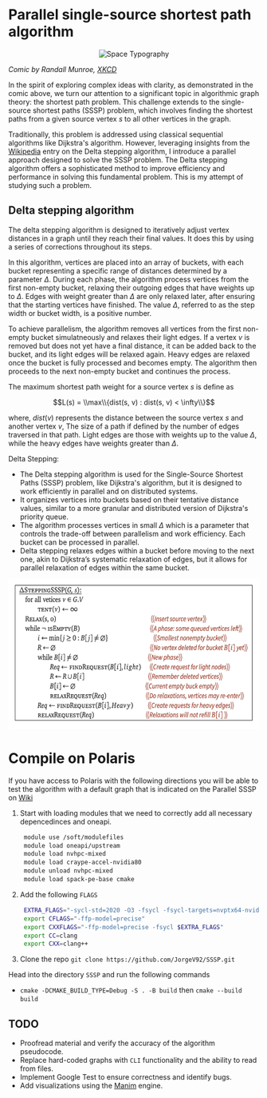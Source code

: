 # Parallel single-source shortest path algorithm 

<p align="center">
  <img src="https://imgs.xkcd.com/comics/space_typography.png" alt="Space Typography">
</p>

_Comic by Randall Munroe, [XKCD](https://xkcd.com/590/)_

In the spirit of exploring complex ideas with clarity, as demonstrated in the comic above, we turn our attention to a significant topic in algorithmic graph theory: the shortest path problem. This challenge extends to the single-source shortest paths (SSSP) problem, which involves finding the shortest paths from a given source vertex $s$ to all other vertices in the graph. 

Traditionally, this problem is addressed using classical sequential algorithms like Dijkstra's algorithm. However, leveraging insights from the [Wikipedia](https://en.wikipedia.org/wiki/Parallel_single-source_shortest_path_algorithm) entry on the Delta stepping algorithm, I introduce a parallel approach designed to solve the SSSP problem. The Delta stepping algorithm offers a sophisticated method to improve efficiency and performance in solving this fundamental problem. This is my attempt of studying such a problem.


## Delta stepping algorithm 


The delta stepping algorithm is designed to iteratively adjust vertex distances in a graph until they reach their final values. It does this by using a series of corrections throughout its steps. 

In this algorithm, vertices are placed into an array of buckets, with each bucket representing a specific range of distances determined by a parameter $\Delta$.  During each phase, the algorithm process vertices from the first non-empty bucket, relaxing their outgoing edges that have weights up to $\Delta$. Edges with weight greater than $\Delta$ are only relaxed later, after ensuring that the starting vertices have finished. The value $\Delta$, referred to as the step width or bucket width, is a positive number.  

To achieve parallelism, the algorithm removes all vertices from the first non-empty bucket simulatneously and relaxes their light edges. If a vertex $v$ is removed but does not yet have a final distance, it can be added back to the bucket, and its light edges will be relaxed again. Heavy edges are relaxed once the bucket is fully processed and becomes empty. The algorithm then proceeds to the next non-empty bucket and continues the process. 


The maximum shortest path weight for a source vertex $s$ is define as 

$$L(s) = \\max\\{dist(s, v) : dist(s, v) < \infty\\}$$

where, $dist(v)$ represents the distance between the source vertex $s$ and another vertex $v$, The size of a path if defined by the number of edges traversed in that path. Light edges are those with weights up to the value $\Delta$, while the heavy edges have weights greater than $\Delta$.

Delta Stepping:

- The Delta stepping algorithm is used for the Single-Source Shortest Paths (SSSP) problem, like Dijkstra's algorithm, but it is designed to work efficiently in parallel and on distributed systems.
- It organizes vertices into buckets based on their tentative distance values, similar to a more granular and distributed version of Dijkstra's priority queue.
- The algorithm processes vertices in small $\Delta$ which is a parameter that controls the trade-off between parallelism and work efficiency. Each bucket can be processed in parallel.
- Delta stepping relaxes edges within a bucket before moving to the next one, akin to Dijkstra’s systematic relaxation of edges, but it allows for parallel relaxation of edges within the same bucket.


<p align="center">
  <img src="images/delta.jpg" alt="SSSP" width="550" height="300">
</p>

# Compile on Polaris 

If you have access to Polaris with the following directions you will be able to test the algorithm with a default graph that is indicated on the Parallel SSSP on [Wiki](https://en.wikipedia.org/wiki/Parallel_single-source_shortest_path_algorithm)

1. Start with loading modules that we need to correctly add all necessary depencedinces and oneapi.
   ```bash
    module use /soft/modulefiles
    module load oneapi/upstream
    module load nvhpc-mixed
    module load craype-accel-nvidia80
    module unload nvhpc-mixed
    module load spack-pe-base cmake
   ```
2. Add the following `FLAGS`
   ```bash
    EXTRA_FLAGS="-sycl-std=2020 -O3 -fsycl -fsycl-targets=nvptx64-nvidia-cuda -Xsycl-target-backend --cuda-gpu-arch=sm_80"
    export CFLAGS="-ffp-model=precise"
    export CXXFLAGS="-ffp-model=precise -fsycl $EXTRA_FLAGS"
    export CC=clang
    export CXX=clang++
   ```
3. Clone the repo `git clone https://github.com/JorgeV92/SSSP.git`

Head into the directory `SSSP` and run the following commands 

- `cmake -DCMAKE_BUILD_TYPE=Debug -S . -B build` then `cmake --build build`

## TODO

- Proofread material and verify the accuracy of the algorithm pseudocode.
- Replace hard-coded graphs with `CLI` functionality and the ability to read from files.
- Implement Google Test to ensure correctness and identify bugs.
- Add visualizations using the [Manim](https://3b1b.github.io/manim/index.html#) engine.

